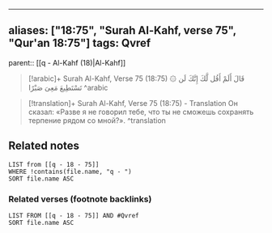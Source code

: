 
---
aliases: ["18:75", "Surah Al-Kahf, verse 75", "Qur'an 18:75"]
tags: Qvref
---

parent:: [[q - Al-Kahf (18)|Al-Kahf]]

> [!arabic]+ Surah Al-Kahf, Verse 75 (18:75)
> <span class="quran-arabic">۞ قَالَ أَلَمْ أَقُل لَّكَ إِنَّكَ لَن تَسْتَطِيعَ مَعِىَ صَبْرًا</span>
^arabic

> [!translation]+ Surah Al-Kahf, Verse 75 (18:75) - Translation
> Он сказал: «Разве я не говорил тебе, что ты не сможешь сохранять терпение рядом со мной?».
^translation



## Related notes
```dataview
LIST from [[q - 18 - 75]]
WHERE !contains(file.name, "q - ")
SORT file.name ASC
```

### Related verses (footnote backlinks)
```dataview
LIST FROM [[q - 18 - 75]] AND #Qvref
SORT file.name ASC
```

